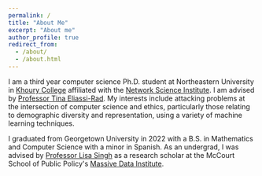 ```yaml
---
permalink: /
title: "About Me"
excerpt: "About me"
author_profile: true
redirect_from: 
  - /about/
  - /about.html
---
```


I am a third year computer science Ph.D. student at Northeastern University in [Khoury College](https://www.khoury.northeastern.edu/) affiliated with the [Network Science Institute](https://www.networkscienceinstitute.org/). I am advised by [Professor Tina Eliassi-Rad](http://eliassi.org/). My interests include attacking problems at the intersection of computer science and ethics, particularly those relating to demographic diversity and representation, using a variety of machine learning techniques.

I graduated from Georgetown University in 2022 with a B.S. in Mathematics and Computer Science with a minor in Spanish. As an undergrad, I was advised by [Professor Lisa Singh](https://people.cs.georgetown.edu/~singh/) as a research scholar at the McCourt School of Public Policy's [Massive Data Institute](https://mdi.georgetown.edu/).
